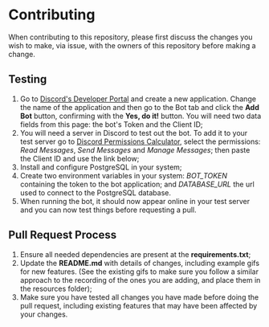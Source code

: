 # Contributing

When contributing to this repository, please first discuss the changes you wish to make, via issue, with the owners of this repository before making a change.

## Testing

1. Go to [Discord's Developer Portal](https://discordapp.com/developers/applications/) and create a new application. Change the name of the application and then go to the Bot tab and click the **Add Bot** button, confirming with the **Yes, do it!** button. You will need two data fields from this page: the bot's Token and the Client ID;
2. You will need a server in Discord to test out the bot. To add it to your test server go to [Discord Permissions Calculator](https://discordapi.com/permissions.html), select the permissions: *Read Messages*, *Send Messages* and *Manage Messages*; then paste the Client ID and use the link below;
3. Install and configure PostgreSQL in your system;
4. Create two environment variables in your system: *BOT_TOKEN* containing the token to the bot application; and *DATABASE_URL* the url used to connect to the PostgreSQL database.
5. When running the bot, it should now appear online in your test server and you can now test things before requesting a pull.

## Pull Request Process

1. Ensure all needed dependencies are present at the **requirements.txt**;
2. Update the **README.md** with details of changes, including example gifs for new features. (See the existing gifs to make sure you follow a similar approach to the recording of the ones you are adding, and place them in the resources folder);
3. Make sure you have tested all changes you have made before doing the pull request, including existing features that may have been affected by your changes.

